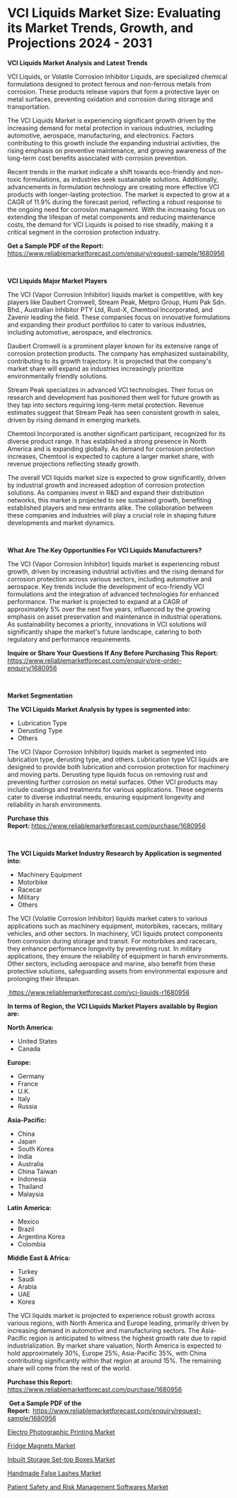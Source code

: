 <p><h1>VCI Liquids Market Size: Evaluating its Market Trends, Growth, and Projections 2024 - 2031</h1></p><p><strong>VCI Liquids Market Analysis and Latest Trends</strong></p>
<p><p>VCI Liquids, or Volatile Corrosion Inhibitor Liquids, are specialized chemical formulations designed to protect ferrous and non-ferrous metals from corrosion. These products release vapors that form a protective layer on metal surfaces, preventing oxidation and corrosion during storage and transportation. </p><p>The VCI Liquids Market is experiencing significant growth driven by the increasing demand for metal protection in various industries, including automotive, aerospace, manufacturing, and electronics. Factors contributing to this growth include the expanding industrial activities, the rising emphasis on preventive maintenance, and growing awareness of the long-term cost benefits associated with corrosion prevention.</p><p>Recent trends in the market indicate a shift towards eco-friendly and non-toxic formulations, as industries seek sustainable solutions. Additionally, advancements in formulation technology are creating more effective VCI products with longer-lasting protection. The market is expected to grow at a CAGR of 11.9% during the forecast period, reflecting a robust response to the ongoing need for corrosion management. With the increasing focus on extending the lifespan of metal components and reducing maintenance costs, the demand for VCI Liquids is poised to rise steadily, making it a critical segment in the corrosion protection industry.</p></p>
<p><strong>Get a Sample PDF of the Report:&nbsp;</strong> <a href="https://www.reliablemarketforecast.com/enquiry/request-sample/1680956?utm_campaign=1260&utm_medium=2&utm_source=Github&utm_content=ia&utm_term=04102024&utm_id=vci-liquids">https://www.reliablemarketforecast.com/enquiry/request-sample/1680956</a></p>
<p>&nbsp;</p>
<p><strong>VCI Liquids Major Market Players</strong></p>
<p><p>The VCI (Vapor Corrosion Inhibitor) liquids market is competitive, with key players like Daubert Cromwell, Stream Peak, Metpro Group, Humi Pak Sdn. Bhd., Australian Inhibitor PTY Ltd, Rust-X, Chemtool Incorporated, and Zavenir leading the field. These companies focus on innovative formulations and expanding their product portfolios to cater to various industries, including automotive, aerospace, and electronics.</p><p>Daubert Cromwell is a prominent player known for its extensive range of corrosion protection products. The company has emphasized sustainability, contributing to its growth trajectory. It is projected that the company's market share will expand as industries increasingly prioritize environmentally friendly solutions.</p><p>Stream Peak specializes in advanced VCI technologies. Their focus on research and development has positioned them well for future growth as they tap into sectors requiring long-term metal protection. Revenue estimates suggest that Stream Peak has seen consistent growth in sales, driven by rising demand in emerging markets.</p><p>Chemtool Incorporated is another significant participant, recognized for its diverse product range. It has established a strong presence in North America and is expanding globally. As demand for corrosion protection increases, Chemtool is expected to capture a larger market share, with revenue projections reflecting steady growth.</p><p>The overall VCI liquids market size is expected to grow significantly, driven by industrial growth and increased adoption of corrosion protection solutions. As companies invest in R&D and expand their distribution networks, this market is projected to see sustained growth, benefiting established players and new entrants alike. The collaboration between these companies and industries will play a crucial role in shaping future developments and market dynamics.</p></p>
<p>&nbsp;</p>
<p><strong>What Are The Key Opportunities For VCI Liquids Manufacturers?</strong></p>
<p><p>The VCI (Vapor Corrosion Inhibitor) liquids market is experiencing robust growth, driven by increasing industrial activities and the rising demand for corrosion protection across various sectors, including automotive and aerospace. Key trends include the development of eco-friendly VCI formulations and the integration of advanced technologies for enhanced performance. The market is projected to expand at a CAGR of approximately 5% over the next five years, influenced by the growing emphasis on asset preservation and maintenance in industrial operations. As sustainability becomes a priority, innovations in VCI solutions will significantly shape the market's future landscape, catering to both regulatory and performance requirements.</p></p>
<p><strong>Inquire or Share Your Questions If Any Before Purchasing This Report:</strong> <a href="https://www.reliablemarketforecast.com/enquiry/pre-order-enquiry/1680956?utm_campaign=1260&utm_medium=2&utm_source=Github&utm_content=ia&utm_term=04102024&utm_id=vci-liquids">https://www.reliablemarketforecast.com/enquiry/pre-order-enquiry/1680956</a></p>
<p>&nbsp;</p>
<p><strong>Market Segmentation</strong></p>
<p><strong>The VCI Liquids Market Analysis by types is segmented into:</strong></p>
<p><ul><li>Lubrication Type</li><li>Derusting Type</li><li>Others</li></ul></p>
<p><p>The VCI (Vapor Corrosion Inhibitor) liquids market is segmented into lubrication type, derusting type, and others. Lubrication type VCI liquids are designed to provide both lubrication and corrosion protection for machinery and moving parts. Derusting type liquids focus on removing rust and preventing further corrosion on metal surfaces. Other VCI products may include coatings and treatments for various applications. These segments cater to diverse industrial needs, ensuring equipment longevity and reliability in harsh environments.</p></p>
<p><strong>Purchase this Report:&nbsp;</strong><a href="https://www.reliablemarketforecast.com/purchase/1680956?utm_campaign=1260&utm_medium=2&utm_source=Github&utm_content=ia&utm_term=04102024&utm_id=vci-liquids">https://www.reliablemarketforecast.com/purchase/1680956</a></p>
<p>&nbsp;</p>
<p><strong>The VCI Liquids Market Industry Research by Application is segmented into:</strong></p>
<p><ul><li>Machinery Equipment</li><li>Motorbike</li><li>Racecar</li><li>Military</li><li>Others</li></ul></p>
<p><p>The VCI (Volatile Corrosion Inhibitor) liquids market caters to various applications such as machinery equipment, motorbikes, racecars, military vehicles, and other sectors. In machinery, VCI liquids protect components from corrosion during storage and transit. For motorbikes and racecars, they enhance performance longevity by preventing rust. In military applications, they ensure the reliability of equipment in harsh environments. Other sectors, including aerospace and marine, also benefit from these protective solutions, safeguarding assets from environmental exposure and prolonging their lifespan.</p></p>
<p><a href="https://www.reliablemarketforecast.com/vci-liquids-r1680956?utm_campaign=1260&utm_medium=2&utm_source=Github&utm_content=ia&utm_term=04102024&utm_id=vci-liquids">&nbsp;https://www.reliablemarketforecast.com/vci-liquids-r1680956</a></p>
<p><strong>In terms of Region, the VCI Liquids Market Players available by Region are:</strong></p>
<p>
    <p> <strong> North America: </strong>
        <ul>
            <li>United States</li>
            <li>Canada</li>
        </ul>
        </p> 
    <p> <strong> Europe: </strong>
        <ul>
            <li>Germany</li>
            <li>France</li>
            <li>U.K.</li>
            <li>Italy</li>
            <li>Russia</li>
        </ul>
        </p> 
    <p> <strong> Asia-Pacific: </strong>
        <ul>
            <li>China</li>
            <li>Japan</li>
            <li>South Korea</li>
            <li>India</li>
            <li>Australia</li>
            <li>China Taiwan</li>
            <li>Indonesia</li>
            <li>Thailand</li>
            <li>Malaysia</li>
        </ul>
        </p> 
    <p> <strong> Latin America: </strong>
        <ul>
            <li>Mexico</li>
            <li>Brazil</li>
            <li>Argentina Korea</li>
            <li>Colombia</li>
        </ul>
        </p> 
    <p> <strong> Middle East & Africa: </strong>
        <ul>
            <li>Turkey</li>
            <li>Saudi</li>
            <li>Arabia</li>
            <li>UAE</li>
            <li>Korea</li>
        </ul>
    </p>
    </p>
<p><p>The VCI liquids market is projected to experience robust growth across various regions, with North America and Europe leading, primarily driven by increasing demand in automotive and manufacturing sectors. The Asia-Pacific region is anticipated to witness the highest growth rate due to rapid industrialization. By market share valuation, North America is expected to hold approximately 30%, Europe 25%, Asia-Pacific 35%, with China contributing significantly within that region at around 15%. The remaining share will come from the rest of the world.</p></p>
<p><strong>Purchase this Report: </strong><a href="https://www.reliablemarketforecast.com/purchase/1680956?utm_campaign=1260&utm_medium=2&utm_source=Github&utm_content=ia&utm_term=04102024&utm_id=vci-liquids">https://www.reliablemarketforecast.com/purchase/1680956</a></p>
<p>&nbsp;<strong>Get a Sample PDF of the Report:&nbsp;&nbsp;</strong><a href="https://www.reliablemarketforecast.com/enquiry/request-sample/1680956?utm_campaign=1260&utm_medium=2&utm_source=Github&utm_content=ia&utm_term=04102024&utm_id=vci-liquids">https://www.reliablemarketforecast.com/enquiry/request-sample/1680956</a></p>
<p><strong></strong></p>
<p><p><a href="https://issuu.com/reportprime-2/docs/electro-photographic-printing-marke_3b2b83b41587bc?utm_campaign=1260&utm_medium=2&utm_source=Github&utm_content=ia&utm_term=04102024&utm_id=vci-liquids">Electro Photographic Printing Market</a></p><p><a href="https://www.linkedin.com/pulse/charting-future-comprehensive-analysis-global-fridge-magnets-f72ke?utm_campaign=1260&utm_medium=2&utm_source=Github&utm_content=ia&utm_term=04102024&utm_id=vci-liquids">Fridge Magnets Market</a></p><p><a href="https://issuu.com/reportprime-2/docs/inbuilt-storage-set-top-boxes-marke_bd4f9950cd41b6?utm_campaign=1260&utm_medium=2&utm_source=Github&utm_content=ia&utm_term=04102024&utm_id=vci-liquids">Inbuilt Storage Set-top Boxes Market</a></p><p><a href="https://www.linkedin.com/pulse/comprehensive-handmade-false-lashes-market-report-segmentation-hwbne?utm_campaign=1260&utm_medium=2&utm_source=Github&utm_content=ia&utm_term=04102024&utm_id=vci-liquids">Handmade False Lashes Market</a></p><p><a href="https://github.com/AdeaOsmani695/Market-Research-Report-List-1/blob/main/patient-safety-and-risk-management-softwares-market.md?utm_campaign=1260&utm_medium=2&utm_source=Github&utm_content=ia&utm_term=04102024&utm_id=vci-liquids">Patient Safety and Risk Management Softwares Market</a></p></p>